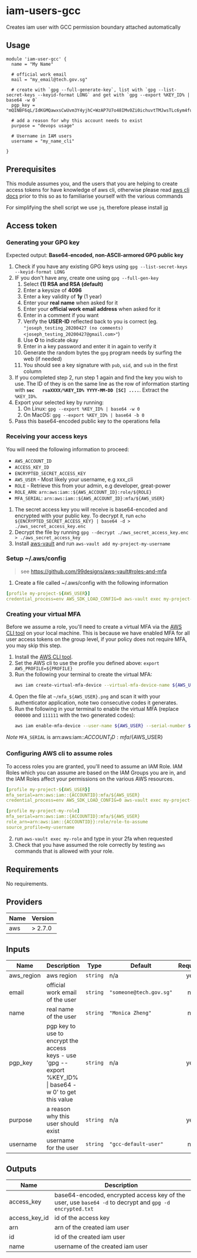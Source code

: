 # iam-users-gcc

Creates iam user with GCC permission boundary attached automatically

## Usage

```hcl
module 'iam-user-gcc' {
  name = "My Name"

  # official work email
  mail = "my_email@tech.gov.sg"

  # create with `gpg --full-generate-key`, list with `gpg --list-secret-keys --keyid-format LONG` and get with `gpg --export %KEY_ID% | base64 -w 0`
  pgp_key = "mQINBF6qL/IdKGMQawxsCwUvm3Y4yjhC+WzAP7U7o48IMv0Zi0ichuvtTMJwsTLc6ym4fuBrYquzlu92PvDHb2EZKJNA9kW8t4mNQsVFtU6HQfpnnABSVed+eFBEQjBl89Jj9TlYBRBVqH0QYtPyUmrJcWxfbD7N3yQUPtJ8TLFSda+E/vG146a08eZsoKxMzb3dDCLf7nJ+epwmvIdspiI+/+fNNn7jqJC9RksL8OXrV9w+qN3u7Budxni/ZIecaenBFAs9IRn+4rfplvVlPyXLlb6w=="

  # add a reason for why this account needs to exist
  purpose = "devops usage"

  # Username in IAM users
  username = "my_name_cli"

}
```

## Prerequisites

This module assumes you, and the users that you are helping to create access tokens for have knowledge of aws cli, otherwise please read [aws cli docs](https://docs.aws.amazon.com/cli/latest/userguide/cli-chap-welcome.html) prior to this so as to familiarise yourself with the various commands

For simplifying the shell script we use `jq`, therefore please install [jq](https://github.com/stedolan/jq/wiki/Installation)

## Access token
### Generating your GPG key

Expected output: **Base64-encoded, non-ASCII-armored GPG public key**

1. Check if you have any existing GPG keys using `gpg --list-secret-keys --keyid-format LONG`
2. IF you don't have any, create one using `gpg --full-gen-key`
    1. Select **(1) RSA and RSA (default)**
    2. Enter a keysize of **4096**
    3. Enter a key validity of **1y** (1 year)
    4. Enter your **real name** when asked for it
    5. Enter your **official work email address** when asked for it
    6. Enter in a comment if you want
    7. Verify the **USER-ID** reflected back to you is correct (eg. `"joseph_testing_20200427 (no comments)  <joseph_testing_20200427@gmail.com>"`)
    8. Use **O** to indicate okay
    9. Enter in a key password and enter it in again to verify it
    10. Generate the random bytes the `gpg` program needs by surfing the web (if needed)
    11. You should see a key signature with `pub`, `uid`, and `sub` in the first column
3. If you completed step 2, run step 1 again and find the key you wish to use. The ID of they is on the same line as the row of information starting with **`sec   rsaXXXX/%KEY_ID% YYYY-MM-DD [SC] ....`**. Extract the `%KEY_ID%`.
4. Export your selected key by running:
    1. On Linux: `gpg --export %KEY_ID% | base64 -w 0`
    2. On MacOS: `gpg --export %KEY_ID% | base64 -b 0`
5. Pass this base64-encoded public key to the operations fella

### Receiving your access keys

You will need the following information to proceed:

* `AWS_ACCOUNT_ID`
* `ACCESS_KEY_ID`
* `ENCRYPTED_SECRET_ACCESS_KEY`
* `AWS_USER` - Most likely your username, e.g xxx_cli
* `ROLE` - Retrieve this from your admin, e.g developer, great-power
* `ROLE_ARN`: `arn:aws:iam::${AWS_ACCOUNT_ID}:role/${ROLE}`
* `MFA_SERIAL`: `arn:aws:iam::${AWS_ACCOUNT_ID}:mfa/${AWS_USER}`

1. The secret access key you will receive is base64-encoded and encrypted with your public key. To decrypt it, run `echo ${ENCRYPTED_SECRET_ACCESS_KEY} | base64 -d > ./aws_secret_access_key.enc`
2. Decrypt the file by running `gpg --decrypt ./aws_secret_access_key.enc > ./aws_secret_access_key`
3. Install [aws-vault](https://github.com/99designs/aws-vault) and run `aws-vault add my-project-my-username`

### Setup ~/.aws/config

> see https://github.com/99designs/aws-vault#roles-and-mfa

1. Create a file called ~/.aws/config with the following information

```yaml
[profile my-project-${AWS_USER}]
credential_process=env AWS_SDK_LOAD_CONFIG=0 aws-vault exec my-project-${AWS_USER} --no-session --duration=1h --json
```

### Creating your virtual MFA

Before we assume a role, you'll need to create a virtual MFA via the [AWS CLI tool](https://aws.amazon.com/cli/) on your local machine. This is because we have enabled MFA for all user access tokens on the group level, if your policy does not require MFA, you may skip this step.

1. Install the [AWS CLI tool](https://aws.amazon.com/cli/).
2. Set the AWS cli to use the profile you defined above: `export AWS_PROFILE=${PROFILE}`
3. Run the following your terminal to create the virtual MFA:
    ```sh
    aws iam create-virtual-mfa-device --virtual-mfa-device-name ${AWS_USER} --outfile ~/mfa_${AWS_USER}.png --bootstrap-method QRCodePNG;
    ```
4. Open the file at `~/mfa_${AWS_USER}.png` and scan it with your authenticator application, note two consecutive codes it generates.
5. Run the following in your terminal to enable the virtual MFA (replace `000000` and `111111` with the two generated codes):
    ```sh
    aws iam enable-mfa-device --user-name ${AWS_USER} --serial-number ${MFA_SERIAL} --authentication-code1 000000 --authentication-code2 111111
    ```

*Note* `MFA_SERIAL` is arn:aws:iam::${ACCOUNT_ID}:mfa/${AWS_USER}


### Configuring AWS cli to assume roles

To access roles you are granted, you'll need to assume an IAM Role. IAM Roles which you can assume are based on the IAM Groups you are in, and the IAM Roles affect your permissions on the various AWS resources.


```yaml
[profile my-project-${AWS_USER}]
mfa_serial=arn:aws:iam::{ACCOUNTID}:mfa/${AWS_USER}
credential_process=env AWS_SDK_LOAD_CONFIG=0 aws-vault exec my-project-${AWS_USER} --no-session --duration=1h --json

[profile my-project-my-role]
mfa_serial=arn:aws:iam::{ACCOUNTID}:mfa/${AWS_USER}
role_arn=arn:aws:iam::{ACCOUNTID}}:role/role-to-assume
source_profile=my-username
```

2. run `aws-vault exec my-role` and type in your 2fa when requested
3. Check that you have assumed the role correctly by testing `aws` commands that is allowed with your role.

## Requirements

No requirements.

## Providers

| Name | Version |
| ---- | ------- |
| aws  | > 2.7.0 |

## Inputs

| Name        | Description                                                                                               | Type     | Default                 | Required |
| ----------- | --------------------------------------------------------------------------------------------------------- | -------- | ----------------------- | :------: |
| aws\_region | aws region                                                                                                | `string` | n/a                     |   yes    |
| email       | official work email of the user                                                                           | `string` | `"someone@tech.gov.sg"` |    no    |
| name        | real name of the user                                                                                     | `string` | `"Monica Zheng"`        |    no    |
| pgp\_key    | pgp key to use to encrypt the access keys - use 'gpg --export %KEY\_ID% \| base64 -w 0' to get this value | `string` | n/a                     |   yes    |
| purpose     | a reason why this user should exist                                                                       | `string` | n/a                     |   yes    |
| username    | username for the user                                                                                     | `string` | `"gcc-default-user"`    |    no    |

## Outputs

| Name            | Description                                                                                             |
| --------------- | ------------------------------------------------------------------------------------------------------- |
| access\_key     | base64-encoded, encrypted access key of the user, use `base64 -d` to decrypt and `gpg -d encrypted.txt` |
| access\_key\_id | id of the access key                                                                                    |
| arn             | arn of the created iam user                                                                             |
| id              | id of the created iam user                                                                              |
| name            | username of the created iam user                                                                        |

